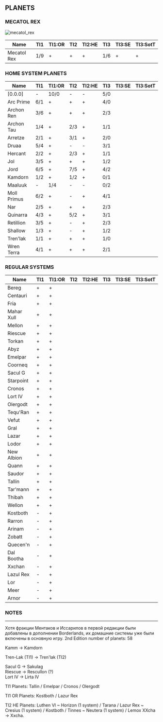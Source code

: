 ## PLANETS

### MECATOL REX

![mecatol_rex](https://github.com/user-attachments/assets/b9741bc7-1016-443c-8dcb-f225c7d60bc9)

Name | TI1 | TI1:OR | TI2 | TI2:HE | TI3 | TI3:SE | TI3:SotT
-- | -- | -- | -- | -- | -- | -- | --
Mecatol Rex | 1/9 | + | + | + | 1/6 | + | +

### HOME SYSTEM PLANETS

Name | TI1 | TI1:OR | TI2 | TI2:HE | TI3 | TI3:SE | TI3:SotT
-- | -- | -- | -- | -- | -- | -- | --
[0.0.0] | - | 10/0 | - | - | 5/0
Arc Prime | 6/1 | + | + | + | 4/0
Archon Ren | 3/6 | + | + | + | 2/3
Archon Tau | 1/4 | + | 2/3 | + | 1/1
Arretze | 2/1 | + | 3/1 | + | 2/0
Druaa | 5/4 | + | - | - | 3/1
Hercant | 2/2 | + | 2/3 | + | 1/1
Jol | 3/5 | + | + | + | 1/2
Jord | 6/5 | + | 7/5 | + | 4/2
Kamdorn | 1/2 | + | 1/2 | + | 0/1
Maaluuk | - | 1/4 | - | - | 0/2
Moll Primus | 6/2 | + | - | + | 4/1
Nar | 2/5 | + | + | + | 2/3
Quinarra | 4/3 | + | 5/2 | + | 3/1
Retillion | 3/5 | + | - | + | 2/3
Shallow | 1/3 | + | - | + | 1/2
Tren'lak | 1/1 | + | + | + | 1/0
Wren Terra | 4/1 | + | + | + | 2/1

### REGULAR SYSTEMS

Name | TI1 | TI1:OR | TI2 | TI2:HE | TI3 | TI3:SE | TI3:SotT
-- | -- | -- | -- | -- | -- | -- | --
Bereg | + | +
Centauri | + | +
Fria | + | +
Mahar Xull | + | +
Mellon | + | +
Riescue | + | +
Torkan | + | +
Abyz | + | +
Emelpar | + | +
Coorneq | + | +
Sacul G | + | +
Starpoint | + | +
Cronos | + | +
Lort IV | + | +
Olergodt | + | +
Tequ'Ran | + | +
Vefut | + | +
Gral | + | +
Lazar | + | +
Lodor | + | +
New Albion | + | +
Quann | + | +
Saudor | + | +
Tallin | + | +
Tar'mann | + | +
Thibah | + | +
Wellon | + | +
Kostboth | - | +
Rarron | - | +
Arinam | - | +
Zobatt | - | +
Quecen'n | - | +
Dal Bootha | - | +
Xxchan | - | +
Lazul Rex | - | +
Lor | - | +
Meer | - | +
Arnor | - | +


### NOTES
---

Хотя фракции Ментаков и Иссарилов в первой редакции были добавлены в дополнении Borderlands, их домашние системы уже были включены в основную игру.
2nd Edition number of planets: 58

Kamm -> Kamdorn

Tren-Lak (TI1) -> Tren'lak (TI2)

Sacul G -> Sakulag  
Riescue -> Rescullon (?)  
Lort IV -> Lirta IV

TI1 Planets: Tallin / Emelpar / Cronos / Olergodt

TI1 OR Planets: Kostboth / Lazur Rex 

TI2 HE Planets: Luthen VI ~ Horizon (1 system) / Tarana / Lazur Rex ~ Cresius (1 system) / Kostboth / Tinnes ~ Neutera (1 system) / Lemox
XXcha -> Xxcha.

